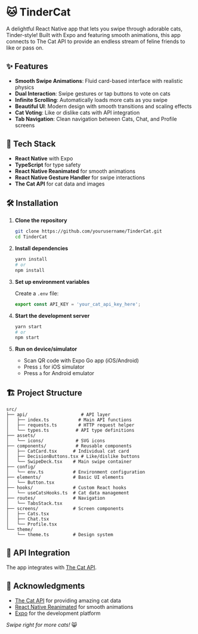 # 🐱 TinderCat

A delightful React Native app that lets you swipe through adorable cats, Tinder-style! Built with Expo and featuring smooth animations, this app connects to The Cat API to provide an endless stream of feline friends to like or pass on.

## ✨ Features

- **Smooth Swipe Animations**: Fluid card-based interface with realistic physics
- **Dual Interaction**: Swipe gestures or tap buttons to vote on cats
- **Infinite Scrolling**: Automatically loads more cats as you swipe
- **Beautiful UI**: Modern design with smooth transitions and scaling effects
- **Cat Voting**: Like or dislike cats with API integration
- **Tab Navigation**: Clean navigation between Cats, Chat, and Profile screens

## 🚀 Tech Stack
- **React Native** with Expo
- **TypeScript** for type safety
- **React Native Reanimated** for smooth animations
- **React Native Gesture Handler** for swipe interactions
- **The Cat API** for cat data and images

## 🛠️ Installation

1. **Clone the repository**
   ```bash
   git clone https://github.com/yourusername/TinderCat.git
   cd TinderCat
   ```

2. **Install dependencies**
   ```bash
   yarn install
   # or
   npm install
   ```

3. **Set up environment variables**
   
   Create a `.env` file:
   ```typescript
   export const API_KEY = 'your_cat_api_key_here';
   ```

4. **Start the development server**
   ```bash
   yarn start
   # or
   npm start
   ```

5. **Run on device/simulator**
   - Scan QR code with Expo Go app (iOS/Android)
   - Press `i` for iOS simulator
   - Press `a` for Android emulator

## 🏗️ Project Structure

```
src/
├── api/                    # API layer
│   ├── index.ts           # Main API functions
│   ├── requests.ts        # HTTP request helper
│   └── types.ts          # API type definitions
├── assets/
│   └── icons/            # SVG icons
├── components/           # Reusable components
│   ├── CatCard.tsx      # Individual cat card
│   ├── DecisionButtons.tsx # Like/dislike buttons
│   └── SwipeDeck.tsx    # Main swipe container
├── config/
│   └── env.ts           # Environment configuration
├── elements/            # Basic UI elements
│   └── Button.tsx
├── hooks/               # Custom React hooks
│   └── useCatsHooks.ts  # Cat data management
├── routes/              # Navigation
│   └── TabsStack.tsx
├── screens/             # Screen components
│   ├── Cats.tsx
│   ├── Chat.tsx
│   └── Profile.tsx
└── theme/
    └── theme.ts         # Design system
```


## 📡 API Integration
The app integrates with [The Cat API](https://thecatapi.com/).

## 🙏 Acknowledgments

- [The Cat API](https://thecatapi.com/) for providing amazing cat data
- [React Native Reanimated](https://docs.swmansion.com/react-native-reanimated/) for smooth animations
- [Expo](https://expo.dev/) for the development platform

*Swipe right for more cats!* 😸